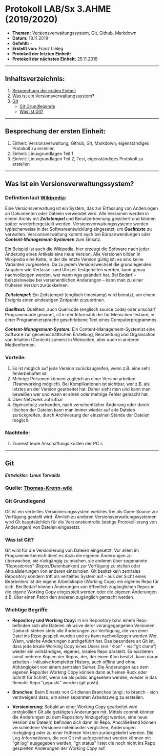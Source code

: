 # Protokoll LAB/Sx 3.AHME (2019/2020)

* **Themen:** Versionsverwaltungssystem, Git, Github, Markdown
* **Datum:** 18.11.2019
* **Gefehlt:** -
* **Erstellt von:** Franz Lieleg 
* **Protokoll der letzten Einheit:**
* **Protokoll der nächsten Einheit:** 25.11.2019

-------------------------------------------------------------------------------------------------------------------------------------------

## Inhaltsverzeichnis:

1. [Besprechung der ersten Einheit](#besprechung-der-ersten-einheit)
1. [Was ist ein Versionsverwaltungssystem?](#was-ist-ein-versionsverwaltungssystem)
1. [Git](#git)
    * [Git Grundlegende](#git-grundlegend)
    * [Was ist Git?](#was-ist-git)
----------------------------------------------------------------------------------------------------------------------------------------

## Besprechung der ersten Einheit:

1. Einheit: Versionsverwaltung, Github, Git, Markdown, eigenständiges Protokoll zu erstellen
1. Einheit: Linuxgrundlagen Teil 1
1. Einheit: Linuxgrundlagen Teil 2, Test, eigenständiges Protokoll zu erstellen

-------------------------------------------------------------------------------------------------------------------------------------------

## Was ist ein Versionsverwaltungssystem?
### Definition laut [Wikipedia](https://de.wikipedia.org/wiki/Versionsverwaltung):
Eine Versionsverwaltung ist ein System, das zur Erfassung von Änderungen an Dokumenten oder Dateien verwendet wird. Alle Versionen werden in einem Archiv mit ***Zeitstempel*** und Benutzerkennung gesichert und können später wiederhergestellt werden. Versionsverwaltungssysteme werden typischerweise in der Softwareentwicklung eingesetzt, um ***Quelltexte*** zu verwalten. Versionsverwaltung kommt auch bei Büroanwendungen oder ***Content-Management-Systemen*** zum Einsatz.

Ein Beispiel ist auch die Wikipedia, hier erzeugt die Software nach jeder Änderung eines Artikels eine neue Version. Alle Versionen bilden in Wikipedia eine Kette, in der die letzte Version gültig ist; es sind keine Varianten vorgesehen. Da zu jedem Versionswechsel die grundlegenden Angaben wie Verfasser und Uhrzeit festgehalten werden, kann genau nachvollzogen werden, wer wann was geändert hat. Bei Bedarf – beispielsweise bei versehentlichen Änderungen – kann man zu einer früheren Version zurückkehren.


***Zeitstempel:*** Ein Zeitstempel (englisch timestamp) wird benutzt, um einem Ereignis einen eindeutigen Zeitpunkt zuzuordnen.

***Quelltext:*** Quelltext, auch Quellcode (englisch source code) oder unscharf Programmcode genannt, ist in der Informatik der für    Menschen lesbare, in einer Programmiersprache geschriebene Text eines Computerprogrammes.

***Content-Management-System:*** Ein Content-Management-Systemist eine Software zur gemeinschaftlichen Erstellung, Bearbeitung und Organisation von Inhalten (Content) zumeist in Webseiten, aber auch in anderen Medienformen.


### Vorteile:
1. Es ist möglich auf jede Version zurückzugreifen, wenn z.B. eine sehr fehlerbehaftet ist
1. Mehrige Personen können zugleich an einer Version arbeiten (Teamworking möglich). Bei Komplikationen ist sichtbar, wer z.B. als letztes an der Version gearbeitet hat. Daher sieht man und kann man beweißen wer und wann er einen oder mehrige Fehler gemacht hat.
1. Über Netzwerk aufrufbar
1. Eigenschutz vorhanden, nach versehentlicher Änderung oder durch löschen der Dateien kann man immer wieder auf alte Dateien zurückgreifen, durch Archivierung der einzelnen Stände der Dateien möglich. 

### Nachteile:
1. Zumeist teure Anschaffungs kosten der PC´s

----------------------------------------------------------------------------------------------------------------------------------------

## Git
***Entwickler: Linus Torvalds***

### Quelle: [Thomas-Krenn-wiki](https://www.thomas-krenn.com/de/wiki/Git_Grundbegriffe#Was_ist_Git.3F)

### Git Grundlegend

Git ist ein verteiltes Versionierungssystem welches frei als Open-Source zur Verfügung gestellt wird.  Ähnlich zu anderen Versionsverwaltungssystemen wird Git hauptsächlich für die Versionskontrolle (stetige Protokollierung von Änderungen) von Dateien eingesetzt. 

### Was ist Git?

Git wird für die Versionierung von Dateien eingesetzt. Vor allem im Programmierbereich dient es dazu die eigenen Änderungen zu überwachen, sie rückgängig zu machen, sie anderen über sogenannte "Repositories" (Repos/Datenbanken) zur Verfügung zu stellen oder Aktualisierungen von anderen einzuholen. Git besitzt kein zentrales Repository sondern tritt als verteiltes System auf - aus der Sicht eines Bearbeiters ist die eigene Arbeitskopie (Working Copy) ein eigenes Repo für sich. Bei Bedarf können Änderungen von öffentlich zugänglichen Repos in die eigene Working Copy eingespielt werden oder die eigenen Änderungen z.B. über einen Patch den anderen zugänglich gemacht werden.

### Wichtige Begriffe
* **Repository und Working Copy:** In ein Repository bzw. einem Repo befinden sich alle Dateien inklusive derer vorangegangenen Versionen. Dadurch stehen stets alle Änderungen zur Verfügung, die von einer Datei ins Repo gespielt wurden und es kann nachvollzogen werden Wer, Wann, welche Änderungen durchgeführt hat. Das besondere an Git ist, dass jede lokale Working Copy eines Users (ein "Klon" - via "git clone") wieder ein vollständiges, eigenes, lokales Repo darstellt. Es existieren somit mehrere Kopien der Repos, der, der einen Klon besitzt, kann daran arbeiten - inklusive kompletter History, auch offline und ohne Abhängigkeit von einem zentralen Server. Die Änderungen aus dem eigenen Repo/der Working Copy können dann auf einen Ruck oder Schritt für Schritt, wenn sie als public angesehen werden, wieder in das Remote-Repo "gepusht" werden (git push).

* **Branches:** Beim Einsatz von Git dienen Branches (engl.: to branch - sich verzweigen) dazu, um einen separaten Arbeitszweig zu erstellen.

* **Versionierung:** Sobald an einer Working Copy gearbeitet wird protokolliert Git alle getätigten Änderungen mit. Mittels commit können die Änderungen zu dem Repository hinzugefügt werden, eine neue Version der Datei(n) befinden sich dann im Repo. Anschließend können verschiedene Versionen miteinander verglichen, Änderungen rückgängig oder zu einer früheren Version zurückgekehrt werden. Die Log-Informationen, die von Git mit aufgezeichnet werden können mit "git log" ausgegeben werden, "git status" listet die noch nicht ins Repo gespielten Änderungen der Working Copy auf.



